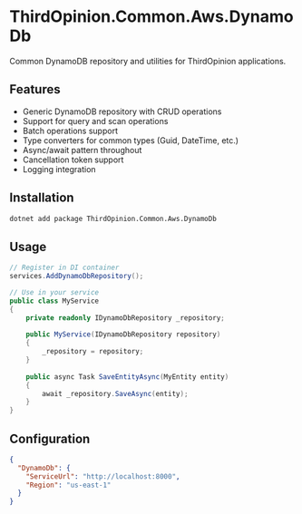 # ThirdOpinion.Common.Aws.DynamoDb

Common DynamoDB repository and utilities for ThirdOpinion applications.

## Features

- Generic DynamoDB repository with CRUD operations
- Support for query and scan operations
- Batch operations support
- Type converters for common types (Guid, DateTime, etc.)
- Async/await pattern throughout
- Cancellation token support
- Logging integration

## Installation

```bash
dotnet add package ThirdOpinion.Common.Aws.DynamoDb
```

## Usage

```csharp
// Register in DI container
services.AddDynamoDbRepository();

// Use in your service
public class MyService
{
    private readonly IDynamoDbRepository _repository;
    
    public MyService(IDynamoDbRepository repository)
    {
        _repository = repository;
    }
    
    public async Task SaveEntityAsync(MyEntity entity)
    {
        await _repository.SaveAsync(entity);
    }
}
```

## Configuration

```json
{
  "DynamoDb": {
    "ServiceUrl": "http://localhost:8000",
    "Region": "us-east-1"
  }
}
```